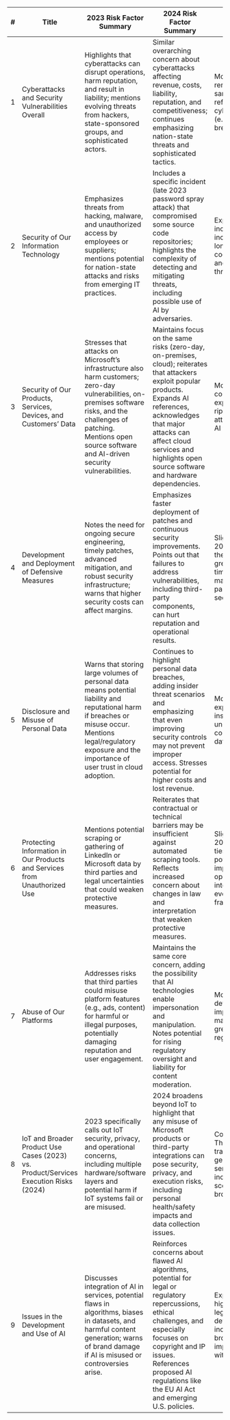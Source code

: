 | # | Title | 2023 Risk Factor Summary | 2024 Risk Factor Summary | Change |
|---|-------|--------------------------|--------------------------|--------|
| 1 | Cyberattacks and Security Vulnerabilities Overall | Highlights that cyberattacks can disrupt operations, harm reputation, and result in liability; mentions evolving threats from hackers, state-sponsored groups, and sophisticated actors. | Similar overarching concern about cyberattacks affecting revenue, costs, liability, reputation, and competitiveness; continues emphasizing nation-state threats and sophisticated tactics. | Modified. Overview remains largely the same with more explicit reference to actual cybersecurity incidents (e.g., nation-state breaches) in 2024. |
| 2 | Security of Our Information Technology | Emphasizes threats from hacking, malware, and unauthorized access by employees or suppliers; mentions potential for nation-state attacks and risks from emerging IT practices. | Includes a specific incident (late 2023 password spray attack) that compromised some source code repositories; highlights the complexity of detecting and mitigating threats, including possible use of AI by adversaries. | Expanded. 2024 includes an actual incident and discusses longer dwell times, coordinated attacks, and resource-intensive threat actors. |
| 3 | Security of Our Products, Services, Devices, and Customers’ Data | Stresses that attacks on Microsoft’s infrastructure also harm customers; zero-day vulnerabilities, on-premises software risks, and the challenges of patching. Mentions open source software and AI-driven security vulnerabilities. | Maintains focus on the same risks (zero-day, on-premises, cloud); reiterates that attackers exploit popular products. Expands AI references, acknowledges that major attacks can affect cloud services and highlights open source software and hardware dependencies. | Modified. Same core concerns, but 2024 explicitly references the ripple effects of major attacks and generative AI threats. |
| 4 | Development and Deployment of Defensive Measures | Notes the need for ongoing secure engineering, timely patches, advanced mitigation, and robust security infrastructure; warns that higher security costs can affect margins. | Emphasizes faster deployment of patches and continuous security improvements. Points out that failures to address vulnerabilities, including third-party components, can hurt reputation and operational results. | Slightly Expanded. 2024 reiterates existing themes but places greater emphasis on timely patch management and third-party ecosystem security. |
| 5 | Disclosure and Misuse of Personal Data | Warns that storing large volumes of personal data means potential liability and reputational harm if breaches or misuse occur. Mentions legal/regulatory exposure and the importance of user trust in cloud adoption. | Continues to highlight personal data breaches, adding insider threat scenarios and emphasizing that even improving security controls may not prevent improper access. Stresses potential for higher costs and lost revenue. | Modified. 2024 more explicitly references insider threats and underscores broader concerns about ongoing data breaches. |
| 6 | Protecting Information in Our Products and Services from Unauthorized Use | Mentions potential scraping or gathering of LinkedIn or Microsoft data by third parties and legal uncertainties that could weaken protective measures. | Reiterates that contractual or technical barriers may be insufficient against automated scraping tools. Reflects increased concern about changes in law and interpretation that weaken protective measures. | Slightly Expanded. 2024 more explicitly ties these issues to potential negative impacts on results of operations and intensifies focus on evolving legal frameworks. |
| 7 | Abuse of Our Platforms | Addresses risks that third parties could misuse platform features (e.g., ads, content) for harmful or illegal purposes, potentially damaging reputation and user engagement. | Maintains the same core concern, adding the possibility that AI technologies enable impersonation and manipulation. Notes potential for rising regulatory oversight and liability for content moderation. | Modified. 2024 adds details about AI-driven impersonation and manipulation, with greater focus on regulatory exposure. |
| 8 | IoT and Broader Product Use Cases (2023) vs. Product/Services Execution Risks (2024) | 2023 specifically calls out IoT security, privacy, and operational concerns, including multiple hardware/software layers and potential harm if IoT systems fail or are misused. | 2024 broadens beyond IoT to highlight that any misuse of Microsoft products or third-party integrations can pose security, privacy, and execution risks, including personal health/safety impacts and data collection issues. | Consolidated/Expanded. The IoT section transforms into a more general product-and-service risk category, incorporating IoT scenarios under a broader umbrella. |
| 9 | Issues in the Development and Use of AI | Discusses integration of AI in services, potential flaws in algorithms, biases in datasets, and harmful content generation; warns of brand damage if AI is misused or controversies arise. | Reinforces concerns about flawed AI algorithms, potential for legal or regulatory repercussions, ethical challenges, and especially focuses on copyright and IP issues. References proposed AI regulations like the EU AI Act and emerging U.S. policies. | Expanded. 2024 highlights new legislative/regulatory developments, increased liability, and broader ethical implications associated with AI adoption. |